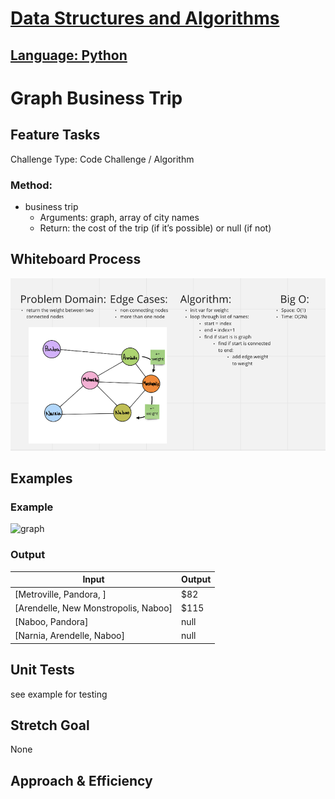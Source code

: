 # [Data Structures and Algorithms](https://alsosteve.github.io/data-structures-and-algorithms/)
## [Language: Python](https://alsosteve.github.io/data-structures-and-algorithms/python/)

# Graph Business Trip
## Feature Tasks
Challenge Type: Code Challenge / Algorithm

### Method:
* business trip
  * Arguments: graph, array of city names
  * Return: the cost of the trip (if it’s possible) or null (if not)

## Whiteboard Process
![challenge37](37.png)

## Examples
### Example
![graph](https://codefellows.github.io/common_curriculum/data_structures_and_algorithms/Code_401/class-37/GraphDay27.PNG)

### Output
| Input	| Output |
|---|---|
| [Metroville, Pandora, ] | $82 |
| [Arendelle, New Monstropolis, Naboo] | $115 |
| [Naboo, Pandora] | null |
| [Narnia, Arendelle, Naboo] | null |

## Unit Tests
see example for testing

## Stretch Goal
None

## Approach & Efficiency
